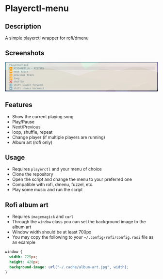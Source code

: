 # Playerctl-menu

## Description

A simple playerctl wrapper for rofi/dmenu

## Screenshots

![Alt text](example-fuzzel.png?raw=true "Example Fuzzel menu")

## Features

- Show the current playing song
- Play/Pause
- Next/Previous
- loop, shuffle, repeat
- Change player (if multiple players are running)
- Album art (rofi only)

## Usage

- Requires `playerctl` and your menu of choice
- Clone the repository
- Open the script and change the menu to your preferred one
- Compatible with rofi, dmenu, fuzzel, etc.
- Play some music and run the script

## Rofi album art

- Requires `imagemagick` and `curl`
- Through the `window` class you can set the background image to the album art
- Window width should be at least 700px
- You may copy the following to your `~/.config/rofi/config.rasi` file as an example

```css
window {
  width: 725px;
  height: 420px;
  background-image: url("~/.cache/album-art.jpg", width);
}
```
